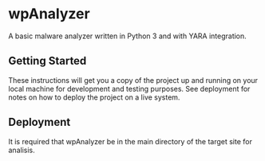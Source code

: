 # wpAnalyzer


A basic malware analyzer written in Python 3 and with YARA integration.

## Getting Started

These instructions will get you a copy of the project up and running on your local machine for development and testing purposes. See deployment for notes on how to deploy the project on a live system.

## Deployment

It is required that wpAnalyzer be in the main directory of the target site for analisis.